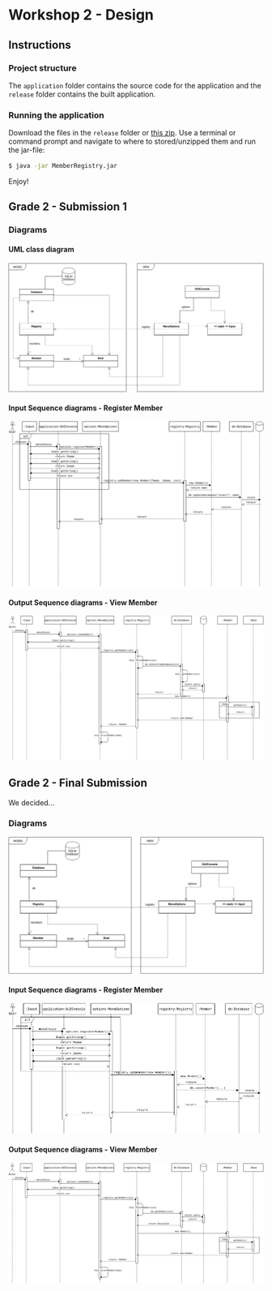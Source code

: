 # Workshop 2 - Design

## Instructions

### Project structure

The `application` folder contains the source code for the application and the `release` folder contains the built application.

### Running the application

Download the files in the `release` folder or [this zip](MemberRegistry-1.1.tar.gz). Use a terminal or command prompt and navigate to where to stored/unzipped them and run the jar-file:

``` bash
$ java -jar MemberRegistry.jar
```

Enjoy!

## Grade 2 - Submission 1

### Diagrams

#### UML class diagram

![UML Class Diagram](WS2-ClassDiagram-FirstSubmission.png)

#### Input Sequence diagrams - Register Member

![Register Member](WS2-RegisterMember.png)

#### Output Sequence diagrams - View Member

![View Member](WS2-ViewMember.png)

## Grade 2 - Final Submission

We decided...

### Diagrams

![UML Class Diagram](WS2-ClassDiagram-FinalSubmission.png)

#### Input Sequence diagrams - Register Member

![Register Member](WS2-RegisterMemberFinal.png)

#### Output Sequence diagrams - View Member

![View Member](WS2-ViewMemberFinal.png)


